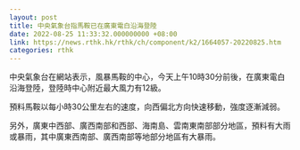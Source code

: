 ```yaml
---
layout: post
title: 中央氣象台指馬鞍已在廣東電白沿海登陸
date: 2022-08-25 11:33:32.000000000 +08:00
link: https://news.rthk.hk/rthk/ch/component/k2/1664057-20220825.htm
categories: rthk
---
```


中央氣象台在網站表示，風暴馬鞍的中心，今天上午10時30分前後，在廣東電白沿海登陸，登陸時中心附近最大風力有12級。

預料馬鞍以每小時30公里左右的速度，向西偏北方向快速移動，強度逐漸減弱。

另外，廣東中西部、廣西南部和西部、海南島、雲南東南部部分地區，預料有大雨或暴雨，其中廣東西南部、廣西南部等地部分地區有大暴雨。
